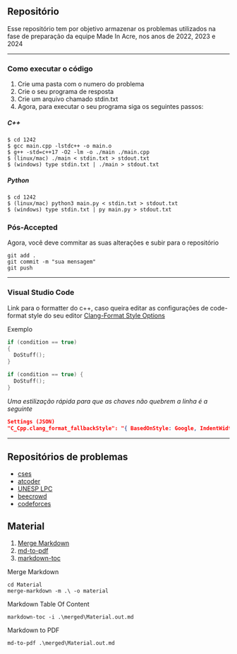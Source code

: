 ## Repositório

Esse repositório tem por objetivo armazenar os problemas utilizados na fase de preparação da equipe Made In Acre, nos anos de 2022, 2023 e 2024

<hr>

### Como executar o código

1. Crie uma pasta com o numero do problema
2. Crie o seu programa de resposta
3. Crie um arquivo chamado stdin.txt
4. Agora, para executar o seu programa siga os seguintes passos:

##### C++

    $ cd 1242
    $ gcc main.cpp -lstdc++ -o main.o
    $ g++ -std=c++17 -O2 -lm -o ./main ./main.cpp
    $ (linux/mac) ./main < stdin.txt > stdout.txt
    $ (windows) type stdin.txt | ./main > stdout.txt


##### Python

    $ cd 1242
    $ (linux/mac) python3 main.py < stdin.txt > stdout.txt
    $ (windows) type stdin.txt | py main.py > stdout.txt


### Pós-Accepted

Agora, você deve commitar as suas alterações e subir para o repositório

    git add .
    git commit -m "sua mensagem"
    git push

<hr>


### Visual Studio Code

Link para o formatter do c++, caso queira editar as configurações de code-format style do seu editor
[Clang-Format Style Options](https://clang.llvm.org/docs/ClangFormatStyleOptions.html)

Exemplo
```cpp
if (condition == true)
{
  DoStuff();
}
```

```cpp
if (condition == true) {
  DoStuff();
}
```

_Uma estilização rápida para que as chaves não quebrem a linha é a seguinte_
```json
Settings (JSON)
"C_Cpp.clang_format_fallbackStyle": "{ BasedOnStyle: Google, IndentWidth: 4, ColumnLimit: 0}"
```

<hr>

## Repositórios de problemas

- [cses](https://cses.fi/problemset/)
- [atcoder](https://atcoder.jp/)
- [UNESP LPC](https://github.com/pedropaiola/unesp-progcomp)
- [beecrowd](https://www.beecrowd.com.br/judge/pt)
- [codeforces](https://codeforces.com/)


## Material

1. [Merge Markdown](https://github.com/knennigtri/merge-markdown)
2. [md-to-pdf](https://github.com/simonhaenisch/md-to-pdf)
3. [markdown-toc](https://github.com/jonschlinkert/markdown-toc)

Merge Markdown

    cd Material
    merge-markdown -m .\ -o material

Markdown Table Of Content

    markdown-toc -i .\merged\Material.out.md

Markdown to PDF

    md-to-pdf .\merged\Material.out.md


